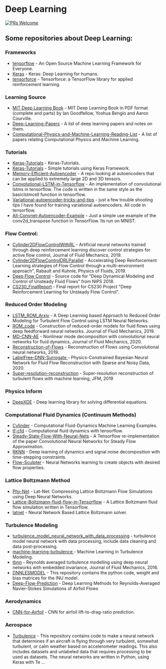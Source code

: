 # Deep Learning

[![PRs Welcome](https://img.shields.io/badge/PRs-welcome-brightgreen.svg?style=flat-square)](http://makeapullrequest.com)


## Some repositories about Deep Learning:

### Frameworks
* [tensorflow](https://github.com/tensorflow/tensorflow) - An Open Source Machine Learning Framework for Everyone.
* [Keras](https://github.com/keras-team/keras) - Keras: Deep Learning for humans.
* [tensorforce](https://github.com/tensorforce/tensorforce) - Tensorforce: a TensorFlow library for applied reinforcement learning.

### Learning Source
* [MIT Deep Learning Book](https://github.com/janishar/mit-deep-learning-book-pdf) - MIT Deep Learning Book in PDF format (complete and parts) by Ian Goodfellow, Yoshua Bengio and Aaron Courville.
* [Deep-Learning-Papers](https://github.com/loliverhennigh/Deep-Learning-Papers) - A list of deep learning papers and notes on them.
* [Computational-Physics-and-Machine-Learning-Reading-List](https://github.com/loliverhennigh/Computational-Physics-and-Machine-Learning-Reading-List) - A list of papers relating Computational Physics and Machine Learning.


### Tutorials
* [Keras-Tutorials](https://github.com/xingkongliang/Keras-Tutorials) - Keras-Tutorials.
* [Keras-Tutorials](https://github.com/tgjeon/Keras-Tutorials) - Simple tutorials using Keras Framework.
* [Memory-Efficient-Autoencoder](https://github.com/loliverhennigh/Memory-Efficient-Autoencoder) - A repo looking at autoencoders that can be applied to extremely large 2D and 3D tensors.
* [Convolutional-LSTM-in-Tensorflow](https://github.com/loliverhennigh/Convolutional-LSTM-in-Tensorflow) - 
An implementation of convolutional lstms in tensorflow. The code is written in the same style as the basiclstmcell function in tensorflow.
* [Variational-autoencoder-tricks-and-tips](https://github.com/loliverhennigh/Variational-autoencoder-tricks-and-tips) - 
just a few trouble shooting tips I have found for training variational autoencoders. All code in tensorflow.
* [All-Convnet-Autoencoder-Example](https://github.com/loliverhennigh/All-Convnet-Autoencoder-Example) - Just a simple use example of the conv2d_transpose function in TensorFlow. Its run on MNIST.


### Flow Control:
* [Cylinder2DFlowControlWithRL](https://github.com/jerabaul29/Cylinder2DFlowControlDRL) - Artificial neural networks trained through deep reinforcement learning discover control strategies for active flow control, Journal of Fluid Mechanics, 2019.
* [Cylinder2DFlowControlDRLParallel](https://github.com/jerabaul29/Cylinder2DFlowControlDRLParallel) - Accelerating Deep Reinforcement Learning strategies of Flow Control through a multi-environment approach", Rabault and Kuhnle, Physics of Fluids, 2019.
* [Deep Flow Control](https://github.com/sisl/deep_flow_control) - Source code for "Deep Dynamical Modeling and Control of Unsteady Fluid Flows" from NIPS 2018.
* [CS230_FinalReport](https://github.com/ancorso/CS230_FinalReport) - Final report for CS230 Project "Deep Reinforcement Learning for Unsteady Flow Control".

### Reduced Order Modeling
* [LSTM_ROM_Arxiv](https://github.com/arvindmohan/LSTM_ROM_Arxiv) - A Deep Learning based Approach to Reduced Order Modeling for Turbulent Flow Control using LSTM Neural Networks.
* [ROM_code](https://github.com/hugolui/ROM_code) - Construction of reduced-order models for fluid flows using deep feedforward neural networks. Journal of Fluid Mechanics, 2019.
* [MD-CNN-AE](http://kflab.jp/en/index.php?18H03758) - Nonlinear mode decomposition with convolutional neural networks for fluid dynamics, Journal of Fluid Mechanics, 2020.
* [Reconstruction-of-Flows](https://github.com/harsha070/Reconstruction-of-Flows) - Reconstruction of Flows using Convolutional neural networks, 2019.
* [LabelFree-DNN-Surrogate ](https://github.com/Jianxun-Wang/LabelFree-DNN-Surrogate) - Physics-Constrained Bayesian Neural Network for Fluid Flow Reconstruction with Sparse and Noisy Data, 2020.
* [Super-resolution-reconstruction](http://www.seas.ucla.edu/fluidflow/codes.html) - Super-resolution reconstruction of turbulent flows with machine learning, JFM, 2019

### Physics Inform
* [DeepXDE](https://github.com/lululxvi/deepxde) - Deep learning library for solving differential equations.

### Computational Fluid Dynamics (Continuum Methods)
* [Cylinder](https://github.com/loliverhennigh/Computational-Fluid-Dynamics-Machine-Learning-Examples) - Computational Fluid-Dynamics Machine Learning Examples.
* [tf-cfd](https://github.com/kobejean/tf-cfd) - Computational fluid dynamics with tensorflow.
* [Steady-State-Flow-With-Neural-Nets](https://github.com/loliverhennigh/Steady-State-Flow-With-Neural-Nets) - A Tensorflow re-implementation of the paper Convolutional Neural Networks for Steady Flow Approximation.
* [RKNN](https://github.com/snagcliffs/RKNN) - Deep learning of dynamics and signal noise decomposition with time-stepping constraints.
* [Flow-Sculpter](https://github.com/loliverhennigh/Flow-Sculpter) - Neural Networks learning to create objects with desired flow properties.


### Lattice Boltzmann Method
* [Phy-Net](https://github.com/loliverhennigh/Phy-Net) - Lat-Net: Compressing Lattice Boltzmann Flow Simulations using Deep Neural Networks.
* [Lattice-Boltzmann-fluid-flow-in-Tensorflow](https://github.com/loliverhennigh/Lattice-Boltzmann-fluid-flow-in-Tensorflow) - A Lattice Boltzmann fluid flow simulation written in Tensorflow.
* [latnet](https://github.com/loliverhennigh/latnet) - Neural Network Based Lattice Boltzmann solver.


### Turbulence Modeling
* [turbulence_model_neural_network_with_data_processing](https://github.com/undersunshine1020/turbulence_model_neural_network_with_data_processing) - 
turbulence model neural network with data processing, include data cleaning and data post-processing.
* [machine-learning-turbulence ](https://github.com/fluid126/machine-learning-turbulence) - Machine Learning in Turbulence Modeling.
* [tbnn](https://github.com/tbnn/tbnn) - Reynolds averaged turbulence modelling using deep neural networks with embedded invariance, Journal of Fluid Mechanics, 2016.
* [DNNLESMODEL](https://github.com/itsanikesh/DNNLESMODEL) - This repository contains the python code, weight and bias matrices for the INU model.
* [Deep-Flow-Prediction](https://github.com/thunil/Deep-Flow-Prediction) - Deep Learning Methods for Reynolds-Averaged Navier-Stokes Simulations of Airfoil Flows


### Aerodynamics
* [CNN-for-Airfoil](https://github.com/ziliHarvey/CNN-for-Airfoil) - CNN for airfoil lift-to-drag-ratio prediction.


### Aerospace
* [Turbulence](https://github.com/sagnibak/Turbulence) - This repository contains code to make a neural network that determines if an aircraft is flying through very turbulent, somewhat turbulent, or calm weather based on accelerometer readings. This also includes datasets and unlabeled data that requires processing to be used as datasets. The neural networks are written in Python, using Keras with Te …











